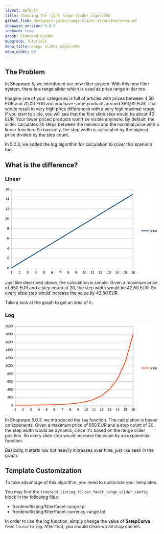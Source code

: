 ```yaml
---
layout: default
title: Choosing the right range slider algorithm
github_link: designers-guide/range-slider-algorithm/index.md
shopware_version: 5.0.3
indexed: true
group: Frontend Guides
subgroup: Tutorials
menu_title: Range slider algorithm
menu_order: 60
---
```


<div class="toc-list"></div>

## The Problem

In Shopware 5, we introduced our new filter system. With this new filter system, there is a range slider which is used as price range slider too.

Imagine one of your categories is full of articles with prices between 4,50 EUR and 70,00 EUR and you have some products around 850,00 EUR. That would result in very high price differences with a very high maximal range. If you start to slide, you will see that the first slide step would be about 40 EUR. Your lower priced products won't be visible anymore. By default, the slider calculates 20 steps between the minimal and the maximal price with a linear function. So basically, the step width is calculated by the highest price divided by the step count.

In 5.0.3, we added the log algorithm for calculation to cover this scenario too.

## What is the difference?

### Linear

<img src="linear.png" class="is-float-right">

Just like described above, the calculation is simple. Given a maximum price of 850 EUR and a step count of 20, the step width would be 42,50 EUR. So every slide step would increase the value by 42,50 EUR. 

Take a look at the graph to get an idea of it.

<div style="clear:both;"></div>

### Log

<img src="log.png" class="is-float-right">

In Shopware 5.0.3, we introduced the `log` function. The calculation is based on exponents. Given a maximum price of 850 EUR and a step count of 20, the step width would be dynamic, since it's based on the range slider position. So every slide step would increase the value by an exponential function.

Basically, it starts low but heavily increases over time, just like seen in the graph.

<div style="clear:both;"></div>

## Template Customization

To take advantage of this algorithm, you need to customize your templates.

You may find the `frontend_listing_filter_facet_range_slider_config` block in the following files:
* frontend/listing/filter/facet-range.tpl
* frontend/listing/filter/facet-currency-range.tpl

In order to use the log function, simply change the value of **$stepCurve** from `linear` to `log`. After that, you should clean-up all shop caches.
